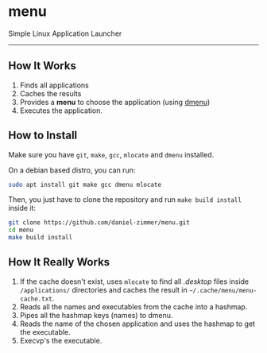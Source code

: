# menu

Simple Linux Application Launcher

---

## How It Works

1. Finds all applications
2. Caches the results
3. Provides a **menu** to choose the application (using [dmenu](https://tools.suckless.org/dmenu/))
4. Executes the application.

## How to Install

Make sure you have `git`, `make`, `gcc`, `mlocate` and `dmenu` installed.

On a debian based distro, you can run:

```sh
sudo apt install git make gcc dmenu mlocate
```

Then, you just have to clone the repository and run `make build install` inside it:

```sh
git clone https://github.com/daniel-zimmer/menu.git
cd menu
make build install
```

## How It Really Works

1. If the cache doesn't exist, uses `mlocate` to find all *.desktop* files inside `/applications/` directories and caches the result in `~/.cache/menu/menu-cache.txt`.
2. Reads all the names and executables from the cache into a hashmap.
3. Pipes all the hashmap keys (names) to dmenu.
4. Reads the name of the chosen application and uses the hashmap to get the executable.
5. Execvp's the executable.

